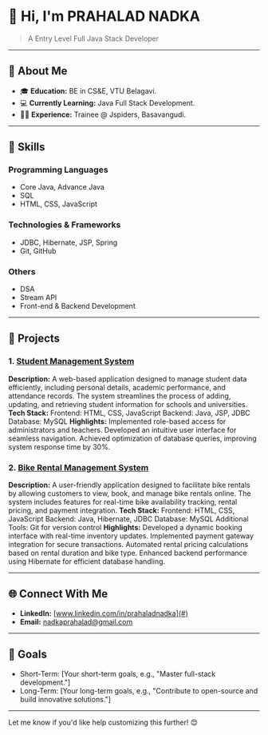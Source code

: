 # **👋 Hi, I'm PRAHALAD NADKA**

> A Entry Level Full Java Stack Developer

---

## **🌟 About Me**

- 🎓 **Education:** BE in CS&E, VTU Belagavi.  
- 💻 **Currently Learning:** Java Full Stack Development.  
- 👩‍💻 **Experience:** Trainee @ Jspiders, Basavangudi.

---

## **💼 Skills**

### **Programming Languages**  
- Core Java, Advance Java  
- SQL  
- HTML, CSS, JavaScript  

### **Technologies & Frameworks**  
- JDBC, Hibernate, JSP, Spring
- Git, GitHub  

### **Others**  
- DSA  
- Stream API  
- Front-end & Backend Development  

---

## **📂 Projects**

### 1. **[Student Management System](#)**  
   **Description:** A web-based application designed to manage student data efficiently, including personal details, academic performance, and attendance records. The system streamlines the process of adding, updating, and retrieving student information for schools and universities. 
   **Tech Stack:** Frontend: HTML, CSS, JavaScript
                   Backend: Java, JSP, JDBC
                   Database: MySQL 
   **Highlights:** Implemented role-based access for administrators and teachers.
                   Developed an intuitive user interface for seamless navigation.
                   Achieved optimization of database queries, improving system response time by 30%.

### 2. **[Bike Rental Management System](#)**  
   **Description:** A user-friendly application designed to facilitate bike rentals by allowing customers to view, book, and manage bike rentals online. The system includes features for real-time bike availability tracking, rental pricing, and payment integration. 
   **Tech Stack:** Frontend: HTML, CSS, JavaScript
Backend: Java, Hibernate, JDBC
Database: MySQL
Additional Tools: Git for version control
   **Highlights:** Developed a dynamic booking interface with real-time inventory updates.
Implemented payment gateway integration for secure transactions.
Automated rental pricing calculations based on rental duration and bike type.
Enhanced backend performance using Hibernate for efficient database handling.

---

## **🌐 Connect With Me**

- **LinkedIn:** [www.linkedin.com/in/prahaladnadka](#)    
- **Email:** nadkaprahalad@gmail.com 

---

## **🚀 Goals**

- Short-Term: [Your short-term goals, e.g., "Master full-stack development."]  
- Long-Term: [Your long-term goals, e.g., "Contribute to open-source and build innovative solutions."]

---

Let me know if you'd like help customizing this further! 😊
